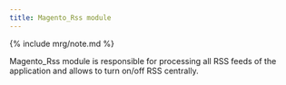 ```yaml
---
title: Magento_Rss module
---
```


{% include mrg/note.md %}

Magento_Rss module is responsible for processing all RSS feeds of the application and allows to turn on/off RSS centrally.
